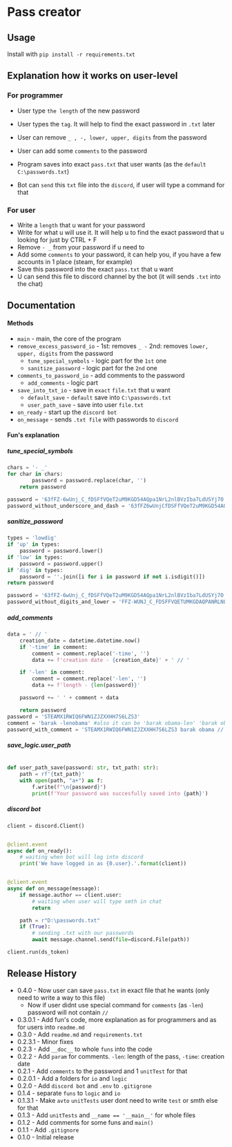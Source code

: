 # Pass creator
## Usage
Install with `pip install -r requirements.txt`
## Explanation how it works on user-level
### For programmer
* User type `the length` of the new password
* User types the `tag`. It will help to find the exact password in `.txt` later
* User can remove `_ , -, lower, upper, digits` from the password
* User can add some `comments` to the password
* Program saves into exact `pass.txt` that user wants (as the `default` `C:\passwords.txt`)

* Bot can `send` this `txt` file into the `discord`, if user will type a command for that

### For user 
* Write a `length` that u want for your password
* Write for what u will use it. It will help u to find the exact password that u looking for just by CTRL + F
* Remove `- _` from your password if u need to
* Add some `comments` to your password, it can help you, if you have a few accounts in 1 place (steam, for example)
* Save this password into the exact `pass.txt` that u want
* U can send this file to discord channel by the bot (it will sends `.txt` into the chat)


## Documentation

#### Methods
* `main` - main, the core of the program
* `remove_excess_password_io` - 1st: removes `_ -` 2nd: removes `lower, upper, digits` from the password
    * `tune_special_symbols` - logic part for the `1st` one
    * `sanitize_password` - logic part for the `2nd` one
* `comments_to_password_io` - add comments to the password
    * `add_comments` - logic part
* `save_into_txt_io` - save in `exact` `file.txt` that u want
    * `default_save` - `default` save into `C:\passwords.txt`
    * `user_path_save` - save into user `file.txt`
* `on_ready` - start up the `discord bot`
* `on_message` - sends `.txt file` with passwords to `discord`

#### Fun's explanation
##### tune_special_symbols
```py
chars = '- _'
for char in chars:
        password = password.replace(char, '')
    return password

password = '63fFZ-6wUnj_C_fDSFfVQeT2uM9KGD54AQpa1NrL2nlBVzIba7LdUSYj7O'
password_without_underscore_and_dash = '63fFZ6wUnjCfDSFfVQeT2uM9KGD54AQpa1NrL2nlBVzIba7LdUSYj7O'
```
##### sanitize_password
```py
types = 'lowdig'
if 'up' in types:
    password = password.lower()
if 'low' in types:
    password = password.upper()
if 'dig' in types:
    password = ''.join([i for i in password if not i.isdigit()])
return password

password = '63fFZ-6wUnj_C_fDSFfVQeT2uM9KGD54AQpa1NrL2nlBVzIba7LdUSYj7O'
password_without_digits_and_lower = 'FFZ-WUNJ_C_FDSFFVQETUMKGDAQPANRLNLBVZIBALDUSYJO'
```
##### add_comments
```py
data = ' // '
    creation_date = datetime.datetime.now()
    if '-time' in comment:
        comment = comment.replace('-time', '')
        data += f'creation date - {creation_date}' + ' // '

    if '-len' in comment:
        comment = comment.replace('-len', '')
        data += f'length - {len(password)}'

    password += ' ' + comment + data

    return password
password = 'STEAMX1RWIQ6FWN1ZJZXXHH7S6LZS3'
comment = 'barak -lenobama' #also it can be 'barak obama-len' 'barak obama -len' etc
password_with_comment = 'STEAMX1RWIQ6FWN1ZJZXXHH7S6LZS3 barak obama // length - 30'
```
##### save_logic.user_path
```py

def user_path_save(password: str, txt_path: str):
    path = rf'{txt_path}'
    with open(path, "a+") as f:
        f.write(f"\n{password}")
        print(f'Your password was succesfully saved into {path}')
```
##### discord bot
```py
client = discord.Client()


@client.event
async def on_ready():
    # waiting when bot will log into discord
    print('We have logged in as {0.user}.'.format(client))


@client.event
async def on_message(message):
    if message.author == client.user:
        # waiting when user will type smth in chat
        return

    path = r"D:\passwords.txt"
    if (True):
        # sending .txt with our passwords
        await message.channel.send(file=discord.File(path))

client.run(ds_token)
```
## Release History
* 0.4.0 - Now user can save `pass.txt` in exact file that he wants (only need to write a way to this file)
    * Now if user didnt use special command for `comments` (as `-len`) password will not contain `//`
* 0.3.0.1 - Add fun's code, more explanation as for programmers and as for users into `readme.md`
* 0.3.0 - Add `readme.md` and `requirements.txt`
* 0.2.3.1 - Minor fixes
* 0.2.3 - Add `__doc__` to whole `funs` into the code
* 0.2.2 - Add `param` for comments. `-len`: length of the pass, `-time`: creation date
* 0.2.1 - Add `comments` to the password and 1 `unitTest` for that
* 0.2.0.1 - Add a folders for `io` and `logic`
* 0.2.0 - Add `discord bot` and `.env` to `.gitigrone`
* 0.1.4 - separate `funs` to `logic` and `io`
* 0.1.3.1 - Make `avto` `unitTests` user dont need to write `test` or smth else for that
* 0.1.3 - Add `unitTests` and `__name == '__main__'` for whole files
* 0.1.2 - Add comments for some funs and `main()`
* 0.1.1 - Add `.gitignore`
* 0.1.0 - Initial release
